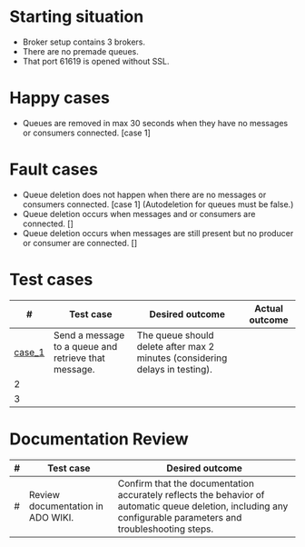 # Starting situation
- Broker setup contains 3 brokers. 
- There are no premade queues. 
- That port 61619 is opened without SSL.

# Happy cases
- Queues are removed in max 30 seconds when they have no messages or consumers connected. [case 1]

# Fault cases
- Queue deletion does not happen when there are no messages or consumers connected. [case 1] (Autodeletion for queues must be false.)
- Queue deletion occurs when messages and or consumers are connected. []
- Queue deletion occurs when messages are still present but no producer or consumer are connected. []

# Test cases
| # | Test case | Desired outcome | Actual outcome |
| --- | --- | --- | --- |
|[case_1](case1_test.go) | Send a message to a queue and retrieve that message. | The queue should delete after max 2 minutes (considering delays in testing). |  |
| 2 |  |  |  |
| 3 |  |  |  |

# Documentation Review
| # | Test case | Desired outcome |
| --- | --- | --- | 
| # | Review documentation in ADO WIKI. | Confirm that the documentation accurately reflects the behavior of automatic queue deletion, including any configurable parameters and troubleshooting steps. | 